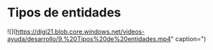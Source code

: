 # Tipos de entidades

![](https://digi21.blob.core.windows.net/videos-ayuda/desarrollo/9.%20Tipos%20de%20entidades.mp4" caption=")

